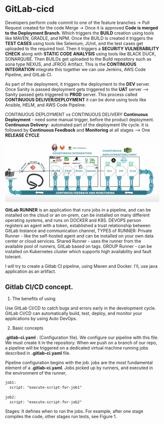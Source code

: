 # GitLab-cicd

Developers perform code commit to one of the feature branches -> Pull Request created for the code Merge -> 
Once it is approved **Code is merged to the Deployment Branch**. Which triggers the **BUILD** creation using tools 
like MAVEN, GRADLE, and NPM.
Once the BUILD is created it triggers the **TEST CASES** using tools like Selenium, JUnit, and the test cases get 
uploaded to the required tool. 
Then it triggers a **SECURITY VULNERABILITY CHECK** along with **STATIC CODE ANALYSIS** using tools like BLACK DUCK, 
SONARQUBE.
Then BUILDs get uploaded to the Build repository such as sona type NEXUS, and JFROG Artifact.
This is the **CONTINUOUS INTEGRATION** integrate this together we can use Jenkins, AWS Code Pipeline, and GitLab CI.

As part of the deployment, it triggers the deployment to the **DEV** server. Once Sanity is passed deployment gets triggered 
to the **UAT** server --> Sanity passed  gets triggered to **PROD** server.  This process called **CONTINUOUS DELIVER/DEPLOYMENT**
it can  be done using tools like Ansible, HELM, and AWS Code Pipeline.

CONTINUOUS DEPLOYMENT vs CONTINUOUS DELIVERY
**Continuous Deployment** - need some manual trigger, before the product deployment.
**Continuous Delivery**- automated part of the deployment life cycle.
it is followed by **Continuous Feedback** and **Monitoring** at all stages --> One **RELEASE CYCLE**

![lifecycle](1.png)


**GitLab RUNNER** is an application that runs jobs in a pipeline, and can be installed on the cloud or an on-prem,
can be installed on many different operating systems, and runs on DOCKER and K8S. 
DEVOPS person registers an agent with a token, established a trust relationship between GitLab Instance and communication channel, 
TYPES of RUNNER: 
Private Runner - like the self-hosted agent and can be installed on your own data center or cloud services. 
Shared Runner - uses the runner from the available pool of runners, GitLab based on tags. 
GROUP Runner - can be installed on Kubernetes cluster which supports high availability and fault tolerant. 



I will try to create a Gitlab CI pipeline, using Maven and Docker. I'll, use java application as an artifact.

## Gitlab CI/CD concept.

1. The benefits of using

Use GitLab CI/CD to catch bugs and errors early in the development cycle. GitLab CI/CD  can automatically build, test, deploy, and monitor your applications by using Auto DevOps.

2. Basic concepts

**.gitlab-ci.yaml** : (Configuration file). We configure our pipeline with this file. We must create it in the repository. When we push on a branch of our repo, a pipeline will  be triggered on a dedicated virtual machine running jobs described in **.gitlab-ci.yaml** file.

Pipeline configuration begins with the job. jobs are the most fundamental element of a **.gitlab-ci.yaml**. Jobs picked up by runners, and executed in the environment of the runner, 

```
job1:
  script: "execute-script-for-job1"

job2:
  script: "execute-script-for-job2"
```

Stages: It defines when to run the jobs. For example, after one stage compiles the code, other stages run tests, see Figure 1.


